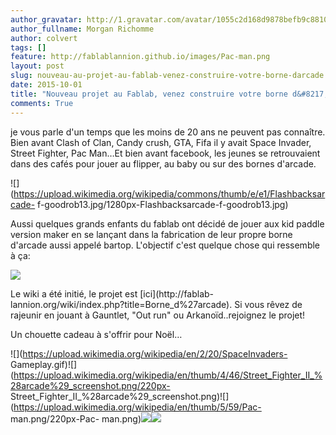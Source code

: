 ```yaml
---
author_gravatar: http://1.gravatar.com/avatar/1055c2d168d9878befb9c8810eda96dc?s=96&d=mm&r=g
author_fullname: Morgan Richomme
author: colvert
tags: []
feature: http://fablablannion.github.io/images/Pac-man.png
layout: post
slug: nouveau-au-projet-au-fablab-venez-construire-votre-borne-darcade
date: 2015-10-01
title: "Nouveau projet au Fablab, venez construire votre borne d&#8217;arcade!"
comments: True
---
```

je vous parle d'un temps que les moins de 20 ans ne peuvent pas connaître.
Bien avant Clash of Clan, Candy crush, GTA, Fifa il y avait Space Invader,
Street Fighter, Pac Man…Et bien avant facebook, les jeunes se retrouvaient
dans des cafés pour jouer au flipper, au baby ou sur des bornes d'arcade.

![](https://upload.wikimedia.org/wikipedia/commons/thumb/e/e1/Flashbacksarcade-
f-goodrob13.jpg/1280px-Flashbacksarcade-f-goodrob13.jpg)

Aussi quelques grands enfants du fablab ont décidé de jouer aux kid paddle
version maker en se lançant dans la fabrication de leur propre borne d'arcade
aussi appelé bartop. L'objectif c'est quelque chose qui ressemble à ça:

![](http://cdn.instructables.com/FO0/MEY5/I53I72UW/FO0MEY5I53I72UW.LARGE.jpg)

Le wiki a été initié, le projet est [ici](http://fablab-
lannion.org/wiki/index.php?title=Borne_d%27arcade). Si vous rêvez de rajeunir
en jouant à Gauntlet, "Out run" ou Arkanoïd..rejoignez le projet!

Un chouette cadeau à s'offrir pour Noël…

![](https://upload.wikimedia.org/wikipedia/en/2/20/SpaceInvaders-
Gameplay.gif)![](https://upload.wikimedia.org/wikipedia/en/thumb/4/46/Street_Fighter_II_%28arcade%29_screenshot.png/220px-
Street_Fighter_II_%28arcade%29_screenshot.png)![](https://upload.wikimedia.org/wikipedia/en/thumb/5/59/Pac-
man.png/220px-Pac-
man.png)![](https://upload.wikimedia.org/wikipedia/en/2/22/Gauntlet_screenshot.png)![](https://upload.wikimedia.org/wikipedia/en/a/a2/Arkanoid.png)


